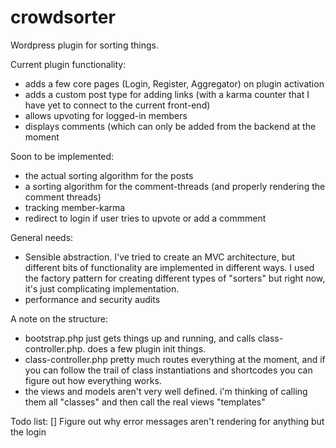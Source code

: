 # crowdsorter
Wordpress plugin for sorting things.

Current plugin functionality:
 - adds a few core pages (Login, Register, Aggregator) on plugin activation
 - adds a custom post type for adding links (with a karma counter that I have yet to connect to the current front-end)
 - allows upvoting for logged-in members
 - displays comments (which can only be added from the backend at the moment

Soon to be implemented:
 - the actual sorting algorithm for the posts
 - a sorting algorithm for the comment-threads (and properly rendering the comment threads)
 - tracking member-karma
 - redirect to login if user tries to upvote or add a commment

General needs:
 - Sensible abstraction. I've tried to create an MVC architecture, but different bits of functionality are implemented in different ways. I used the factory pattern for creating different types of "sorters" but right now, it's just complicating implementation.
 - performance and security audits

A note on the structure:
  - bootstrap.php just gets things up and running, and calls class-controller.php. does a few plugin init things.
  - class-controller.php pretty much routes everything at the moment, and if you can follow the trail of class instantiations and shortcodes you can figure out how everything works.
  - the views and models aren't very well defined. i'm thinking of calling them all "classes" and then call the real views "templates"

Todo list:
  [] Figure out why error messages aren't rendering for anything but the login

